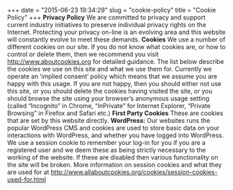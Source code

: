 +++
date = "2015-06-23 19:34:29"
slug = "cookie-policy"
title = "Cookie Policy"
+++
**Privacy Policy** We are committed to privacy and support current
industry initiatives to preserve individual privacy rights on the
Internet. Protecting your privacy on-line is an evolving area and this
website will constantly evolve to meet these demands. **Cookies** We use
a number of different cookies on our site. If you do not know what
cookies are, or how to control or delete them, then we recommend you
visit <http://www.aboutcookies.org> for detailed guidance. The list
below describe the cookies we use on this site and what we use them for.
Currently we operate an ‘implied consent’ policy which means that we
assume you are happy with this usage. If you are not happy, then you
should either not use this site, or you should delete the cookies having
visited the site, or you should browse the site using your browser’s
anonymous usage setting (called “Incognito” in Chrome, “InPrivate” for
Internet Explorer, “Private Browsing” in Firefox and Safari etc.)
**First Party Cookies** These are cookies that are set by this website
directly. **WordPress:** Our websites runs the popular WordPress CMS and
cookies are used to store basic data on your interactions with
WordPress, and whether you have logged into WordPress. We use a session
cookie to remember your log-in for you if you are a registered user and
we deem these as being strictly necessary to the working of the website.
If these are disabled then various functionality on the site will be
broken. More information on session cookies and what they are used for
at
<http://www.allaboutcookies.org/cookies/session-cookies-used-for.html>  
